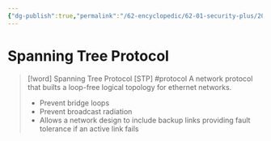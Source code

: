 ```yaml
---
{"dg-publish":true,"permalink":"/62-encyclopedic/62-01-security-plus/20220605181153-spanning-tree-protocol/","dgHomeLink":true,"dgPassFrontmatter":false}
---
```



# Spanning Tree Protocol

>[!word] Spanning Tree Protocol [STP] #protocol 
> A network protocol that builts a loop-free logical topology for ethernet networks. 
> - Prevent bridge loops 
> - Prevent broadcast radiation 
> - Allows a network design to include backup links providing fault tolerance if an active link fails 
> 
<!--ID: 1654498554795-->

